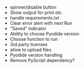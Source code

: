 - spinner/disable button
- Show output for print etc.
- handle requirements.txt
- Clear error alert with next Run
- "Saved" indicator
- Ability to choose Pyodide version
- Choose function to run
- 3rd party licenses
- allow to upload files
- Pyodide version handling
- Remove PyScript dependency?
